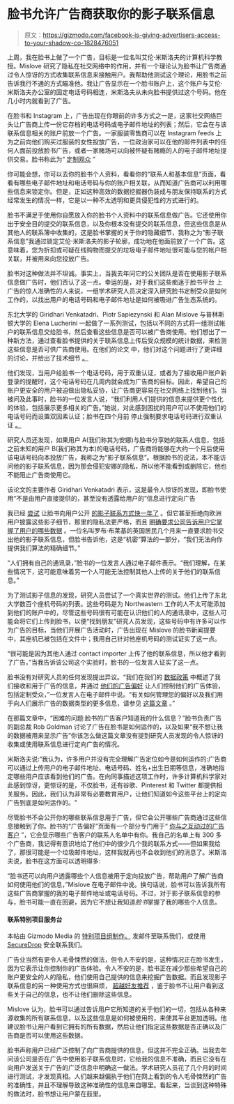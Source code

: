 # 脸书允许广告商获取你的影子联系信息

> 原文：<https://gizmodo.com/facebook-is-giving-advertisers-access-to-your-shadow-co-1828476051>

上周，我在脸书上做了一个广告，目标是一位名叫艾伦·米斯洛夫的计算机科学教授。Mislove 研究了隐私在社交网络中的作用，并有一个理论认为脸书让广告商通过令人惊讶的方式收集联系信息来接触用户。我帮助他测试这个理论，用脸书之前告诉我行不通的方式瞄准他。我让广告显示在一个脸书账户上，这个账户与艾伦·米斯洛夫办公室的固定电话号码相连，米斯洛夫从未向脸书提供过这个号码。他在几小时内就看到了广告。



在脸书和 Instagram 上，广告出现在你眼前的许多方式之一是，这家社交网络巨头让广告商上传一份它存档的电话号码或电子邮件地址的列表；然后，它会在与该联系信息相关的账户前放一个广告。一家服装零售商可以在 Instagram feeds 上为之前向他们购买过服装的女性投放广告，一位政治家可以在他的邮件列表中的任何人面前投放脸书广告，或者一家赌场可以向被怀疑有赌瘾的人的电子邮件地址提供交易。脸书称此为“ [定制观众](https://www.facebook.com/business/a/custom-audiences) ”

你可能会想，你可以去你的脸书个人资料，看看你的“联系人和基本信息”页面，看看有哪些电子邮件地址和电话号码与你的账户相关联，从而知道广告商可以利用哪些信息来锁定你。但是，正如这种高效的数据挖掘器伪装成与朋友保持联系的方式经常发生的情况一样，它是以一种不太透明和更具侵犯性的方式进行的。

脸书不满足于使用你自愿放入你的脸书个人资料中的联系信息做广告。它还使用你出于安全目的提交的联系信息，以及你根本没有提交的联系信息，但这些信息是从其他人的联系簿中收集的，这是脸书掌握的关于你的隐藏细节，我称之为“影子联系信息”我通过锁定艾伦·米斯洛夫的影子轮廓，成功地在他面前放了一个广告。这意味着，您为折扣或可疑在线购物而提交的垃圾电子邮件地址很可能与您的帐户相关联，并被用来向您投放广告。

脸书对这种做法并不坦诚。事实上，当我去年问它的公关团队是否在使用影子联系信息做广告时，他们否认了这一点。幸运的是，对于我们这些痴迷于脸书平台 上广告的惊人准确性的人来说，一组学术研究人员决定深入研究脸书定制受众是如何工作的，以找出用户的电话号码和电子邮件地址是如何被吸进广告生态系统的。

东北大学的 Giridhari Venkatadri、Piotr Sapiezynski 和 Alan Mislove 与普林斯顿大学的 Elena Lucherini 一起做了一系列测试，包括以不同的方式将一组测试帐户的联系信息交给脸书，然后查看这些信息是否可以被广告商使用。他们想出了一种新方法，通过查看脸书提供的关于联系信息上传后受众规模的统计数据，来检测这些信息是否可供广告商使用。在他们的论文 中，他们对这个问题进行了更详细的讨论，并给出了技术细节 [。](https://mislove.org/publications/PII-PETS.pdf)

他们发现，当用户给脸书一个电话号码，用于双重认证，或者为了接收用户账户新登录的提醒时，这个电话号码在几周内就会成为广告商的目标。因此，希望自己的账户更安全的用户被迫做出隐私妥协，让广告商更容易在社交网络上找到他们。当被问及此事时，脸书的一位发言人说，“我们利用人们提供的信息来提供更个性化的体验，包括展示更多相关的广告。”她说，对此感到困扰的用户可以不使用他们的电话号码而设置双因素认证；脸书在四个月前 停止强制要求电话号码进行双重认证 [。](https://www.facebook.com/notes/facebook-security/two-factor-authentication-for-facebook-now-easier-to-set-up/10155341377090766/)

研究人员还发现，如果用户 A(我们称其为安娜)与脸书分享她的联系人信息，包括之前未知的用户 B(我们称其为本)的电话号码，广告商将能够在大约一个月后使用该电话号码向本投放广告，我称之为“影子联系信息”。根据脸书的说法，本不能访问他的影子联系信息，因为那会侵犯安娜的隐私，所以他不能看到或删除它，他也不能阻止广告商使用它。

该论文的主要作者 Giridhari Venkatadri 表示，这是最令人惊讶的发现，即脸书使用“不是由用户直接提供的，甚至没有透露给用户的”信息进行定向广告

我已经 [尝试](https://gizmodo.com/people-you-may-know-a-controversial-facebook-features-1827981959) 让脸书向用户公开 [的影子联系方式快一年了](https://gizmodo.com/how-facebook-figures-out-everyone-youve-ever-met-1819822691) 。但它甚至拒绝向欧洲用户披露这些影子细节，那里的隐私法更严格，而且 [明确要求公司告诉用户它掌握了用户的哪些数据](https://gdpr-info.eu/art-15-gdpr/) 。一位名叫罗布·布莱基的英国居民几个月来一直要求脸书交出他的影子联系信息，但脸书告诉他，这是“机密”算法的一部分，“我们无法向你提供我们算法的精确细节。”

“人们拥有自己的通讯录，”脸书的一位发言人通过电子邮件表示。“我们理解，在某些情况下，这可能意味着另一个人可能无法控制其他人上传的关于他们的联系信息。”

为了测试影子信息的发现，研究人员尝试了一个真实世界的测试。他们上传了东北大学数百个座机号码的列表。这些号码是为 Northeastern 工作的人不太可能添加到他们的账户中的，尽管这些号码很有可能在认识他们的人的通讯录中，这些人可能会将它们上传到脸书，以便“找到朋友”研究人员发现，这些号码中有许多可以作为广告的目标，当他们开展广告活动时，广告出现在 Mislove 的脸书新闻提要中，其座机已被包括在文件中；我用自己针对他座机号码的测试证实了这一点。

“很可能是因为其他人通过 contact importer 上传了他的联系信息，所以他才看到了广告，”当我告诉该公司这个实验时，脸书的一位发言人证实了这一点。

脸书没有对研究人员的任何发现提出异议。“我们在我们的 [数据政策](https://www.facebook.com/privacy/explanation) 中概述了我们接收和用于广告的信息，并通过 [他们的广告偏好](https://www.facebook.com/ads/preferences/) 让人们控制他们的广告体验，包括定制受众，”一位发言人在电子邮件中说。“有关如何管理您的偏好以及我们用于向人们展示广告的数据类型的更多信息，请参见 [这篇文章](https://newsroom.fb.com/news/2018/04/data-and-advertising/) 。”

在那篇文章中，“困难的问题:脸书的广告客户知道我的什么信息？”脸书负责广告的副总裁 Rob Goldman 讨论了广告在脸书是如何运作的，以及如果“我不想让我的数据被用来显示广告”你该怎么做这篇文章没有提到研究人员发现的令人惊讶的收集或使用联系信息进行定向广告的情况。

米斯洛夫说:“我认为，许多用户并没有完全理解广告定位如今是如何运作的:广告商可以通过上传用户的电子邮件地址、电话号码、姓名+出生日期等信息，准确地指定哪些用户应该看到他们的广告。在向同事描述这项工作时，许多计算机科学家对此感到惊讶，更惊讶的是，不仅脸书，还有谷歌、Pinterest 和 Twitter 都提供相关服务。因此，我们认为非常有必要教育用户，让他们知道如今这些平台上的定向广告到底是如何运作的。"

尽管脸书不会公开你的哪些联系信息用于广告，但它会公开哪些广告商通过这些信息接触到了你。脸书的“广告偏好”页面有一个部分专门用于“ [你与之互动过的广告客户](https://www.facebook.com/ads/preferences/?entry_product=ad_settings_screen) ”，它会显示哪些广告客户的联系人名单中有你。我自己的名单上有 300 多个广告商，我记得有意识地给了他们中的很少几个我的联系方式——但如果我给了，那很可能是一个垃圾邮件地址，这样我就再也不会收到他们的消息了。米斯洛夫说，脸书在这方面可以透明得多:

“脸书还可以向用户透露哪些个人信息被用于定向投放广告，帮助用户了解广告商如何使用他们的信息，”Mislove 在电子邮件中说。换句话说，脸书可以告诉我所有这些广告商掌握的我的电子邮件地址或电话号码。不过，对于影子联系信息的参与，脸书可能一直在回避，因为它不想让我知道*脸书*掌握了我的哪些个人信息。



#### 联系特别项目服务台

本帖由 Gizmodo Media 的 [特别项目组制作。](https://specialprojectsdesk.com) 发邮件至联系我们，或使用 [SecureDrop](https://specialprojectsdesk.com/how-to-contact-our-reporters-using-securedrop-1823763689) 安全联系我们。



广告业当然有更令人毛骨悚然的做法，但令人不安的是，这种情况正在脸书发生，因为它表示让你控制你的广告体验。令人不安的是，脸书正在减少那些希望自己的账户更安全的人的隐私，他们使用自己提供的信息来挖掘广告数据。而且发现影子联系信息的另一种使用方式也很麻烦， [超越好友推荐](https://gizmodo.com/how-facebook-figures-out-everyone-youve-ever-met-1819822691) ，鉴于脸书不让用户看到这些关于自己的信息，也不让他们删除这些信息。

Mislove 认为，脸书可以通过告诉用户它所知道的关于他们的一切，包括从各种来源收集的所有联系信息，以及这些信息是如何被使用的，来使其平台更加透明。他建议脸书让用户看到它拥有的所有数据，然后让他们指定这些数据是否正确以及广告商是否可以使用这些数据。

脸书声称用户已经广泛控制了向广告商提供的信息，但这并不完全正确。当我去年问该公司是否在广告中使用影子联系信息时，它给我的信息不准确，而且它没有在向用户发送关于广告的广泛信息中明确这一做法。学术研究人员花了几个月的时间进行测试，才发现真相。人们越来越偏执于他们在网上看到的令人毛骨悚然的广告的准确性，并且不理解导致这种准确性的信息来自哪里。看起来，当谈到这种特殊的做法时，脸书想让用户蒙在鼓里。